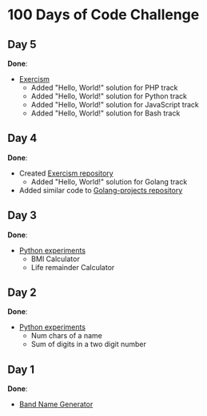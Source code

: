 # 100 Days of Code Challenge


## Day 5

**Done**: 

- [Exercism](https://github.com/ozor/Exercism)
  - Added "Hello, World!" solution for PHP track
  - Added "Hello, World!" solution for Python track
  - Added "Hello, World!" solution for JavaScript track
  - Added "Hello, World!" solution for Bash track


## Day 4

**Done**: 

- Created [Exercism repository](https://github.com/ozor/Exercism)
  - Added "Hello, World!" solution for Golang track
- Added similar code to [Golang-projects repository](https://github.com/ozor/Golang-projects/blob/master/exercises/hello_world.go)


## Day 3

**Done**: 

- [Python experiments](https://github.com/ozor/python3-projects/tree/master/experiments/002)
  - BMI Calculator
  - Life remainder Calculator


## Day 2

**Done**: 

- [Python experiments](https://github.com/ozor/python3-projects/tree/master/experiments/001)
  - Num chars of a name
  - Sum of digits in a two digit number


## Day 1

**Done**: 

- [Band Name Generator](https://github.com/ozor/python3-projects/tree/master/band-name-generator)
